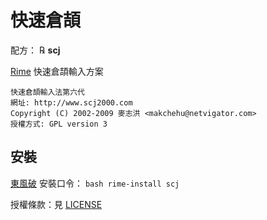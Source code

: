 # 快速倉頡

配方： ℞ **scj**

[Rime](http://rime.im) 快速倉頡輸入方案

    快速倉頡輸入法第六代
    網址: http://www.scj2000.com
    Copyright (C) 2002-2009 麥志洪 <makchehu@netvigator.com>
    授權方式: GPL version 3

## 安裝

[東風破](https://github.com/rime/plum) 安裝口令： `bash rime-install scj`

授權條款：見 [LICENSE](LICENSE)
